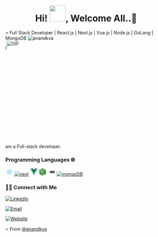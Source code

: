 <h1 align="center">Hi!  <img src = "https://raw.githubusercontent.com/MartinHeinz/MartinHeinz/master/wave.gif" height=50px width = 50px>, Welcome All..💝</h1>
> Full Stack Developer | React.js | Next.js | Vue.js | Node.js | GoLang | MongoDB


<img src="https://komarev.com/ghpvc/?username=anandkva" alt="anandkva" />
<img align="right" alt="GIF" src="https://github.com/abhisheknaiidu/abhisheknaiidu/blob/master/code.gif?raw=true" width="500" height="320" />
<div>
 <p>
I am a Full-stack developer. </p>
</div>

### Programming Languages 🌐

[<img src="https://raw.githubusercontent.com/github/explore/80688e429a7d4ef2fca1e82350fe8e3517d3494d/topics/react/react.png" alt="react" width="24">](https://reactjs.org/) 
[<img src="https://upload.wikimedia.org/wikipedia/commons/thumb/8/8e/Nextjs-logo.svg/2560px-Nextjs-logo.svg.png" alt="next" width="24">](https://nextjs.org/)
[<img src="https://raw.githubusercontent.com/github/explore/80688e429a7d4ef2fca1e82350fe8e3517d3494d/topics/vue/vue.png" alt="vue" width="24">](https://vuejs.org/) 
[<img src="https://raw.githubusercontent.com/github/explore/80688e429a7d4ef2fca1e82350fe8e3517d3494d/topics/nodejs/nodejs.png" alt="node" width="24">](https://nodejs.org/en/) 
[<img src="https://raw.githubusercontent.com/github/explore/80688e429a7d4ef2fca1e82350fe8e3517d3494d/topics/go/go.png" alt="go" width="24">](https://go.dev/) 
[<img src="https://g.foolcdn.com/art/companylogos/square/mdb.png" alt="mongoDB" width="24">](https://www.mongodb.com/)

 


<h3> 🤝🏻 Connect with Me </h3>

<p align="center">

<a href="https://www.linkedin.com/in/anand-kumar-130402182/" target="_blank"><img alt="LinkedIn" src="https://img.shields.io/badge/LinkedIn-@anandkva-blue?style=flat&logo=linkedin"></a>

<a href="mailto:anand.kva00@gmail.com" target="_blank"><img alt="Email" src="https://img.shields.io/badge/Email-anand.kva00@gmail.com-blue?style=flat&logo=gmail"></a>
</p>

<a href="https://anand-portfolio-coral.vercel.app/" target="_blank"><img alt="Website" src="https://img.shields.io/badge/Website-AnandPortfolio-blue"></a>
</p>

⭐️ From [@anandkva](https://github.com/anandkva)
